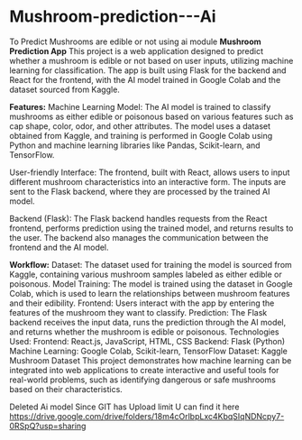 # Mushroom-prediction---Ai
To Predict Mushrooms are edible or not using ai module 
**Mushroom Prediction App**
This project is a web application designed to predict whether a mushroom is edible or not based on user inputs, utilizing machine learning for classification. The app is built using Flask for the backend and React for the frontend, with the AI model trained in Google Colab and the dataset sourced from Kaggle.

**Features:**
Machine Learning Model: The AI model is trained to classify mushrooms as either edible or poisonous based on various features such as cap shape, color, odor, and other attributes. The model uses a dataset obtained from Kaggle, and training is performed in Google Colab using Python and machine learning libraries like Pandas, Scikit-learn, and TensorFlow.

User-friendly Interface: The frontend, built with React, allows users to input different mushroom characteristics into an interactive form. The inputs are sent to the Flask backend, where they are processed by the trained AI model.

Backend (Flask): The Flask backend handles requests from the React frontend, performs prediction using the trained model, and returns results to the user. The backend also manages the communication between the frontend and the AI model.

**Workflow:**
Dataset: The dataset used for training the model is sourced from Kaggle, containing various mushroom samples labeled as either edible or poisonous.
Model Training: The model is trained using the dataset in Google Colab, which is used to learn the relationships between mushroom features and their edibility.
Frontend: Users interact with the app by entering the features of the mushroom they want to classify.
Prediction: The Flask backend receives the input data, runs the prediction through the AI model, and returns whether the mushroom is edible or poisonous.
Technologies Used:
Frontend: React.js, JavaScript, HTML, CSS
Backend: Flask (Python)
Machine Learning: Google Colab, Scikit-learn, TensorFlow
Dataset: Kaggle Mushroom Dataset
This project demonstrates how machine learning can be integrated into web applications to create interactive and useful tools for real-world problems, such as identifying dangerous or safe mushrooms based on their characteristics.


Deleted Ai model Since GIT has Upload limit U can find it here https://drive.google.com/drive/folders/18m4cOrlbpLxc4KbqSIqNDNcpy7-0RSpQ?usp=sharing
